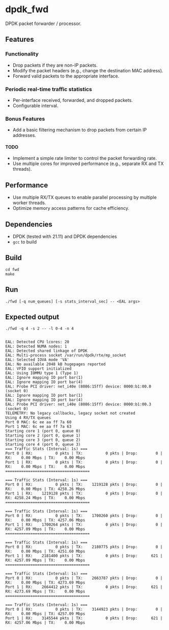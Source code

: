 # dpdk_fwd

DPDK packet forwarder / processor.

## Features

### Functionality
- Drop packets if they are non-IP packets.
- Modify the packet headers (e.g., change the destination MAC address).
- Forward valid packets to the appropriate interface.

### Periodic real-time traffic statistics
- Per-interface received, forwarded, and dropped packets.
- Configurable interval.

### Bonus Features
- Add a basic filtering mechanism to drop packets from certain IP addresses.
#### TODO
- Implement a simple rate limiter to control the packet forwarding rate.
- Use multiple cores for improved performance (e.g., separate RX and TX threads).

## Performance
- Use multiple RX/TX queues to enable parallel processing by multiple worker threads.
- Optimize memory access patterns for cache efficiency.

## Dependencies
- DPDK (tested with 21.11) and DPDK dependencies
- `gcc` to build

## Build
```
cd fwd
make
```

## Run
```
./fwd [-q num_queues] [-s stats_interval_sec] -- <EAL args>
```

## Expected output
```
./fwd -q 4 -s 2 -- -l 0-4 -n 4


EAL: Detected CPU lcores: 20
EAL: Detected NUMA nodes: 1
EAL: Detected shared linkage of DPDK
EAL: Multi-process socket /var/run/dpdk/rte/mp_socket
EAL: Selected IOVA mode 'VA'
EAL: No available 2048 kB hugepages reported
EAL: VFIO support initialized
EAL: Using IOMMU type 1 (Type 1)
EAL: Ignore mapping IO port bar(1)
EAL: Ignore mapping IO port bar(4)
EAL: Probe PCI driver: net_i40e (8086:15ff) device: 0000:b1:00.0 (socket 0)
EAL: Ignore mapping IO port bar(1)
EAL: Ignore mapping IO port bar(4)
EAL: Probe PCI driver: net_i40e (8086:15ff) device: 0000:b1:00.3 (socket 0)
TELEMETRY: No legacy callbacks, legacy socket not created
Using 4 RX/TX queues
Port 0 MAC: 6c ee aa ff 7a 60
Port 1 MAC: 6c ee aa ff 7a 63
Starting core 1 (port 0, queue 0)
Starting core 2 (port 0, queue 1)
Starting core 3 (port 0, queue 2)
Starting core 4 (port 0, queue 3)
=== Traffic Stats (Interval: 1s) ===
Port 0 | RX:          0 pkts | TX:          0 pkts | Drop:        0 | RX:    0.00 Mbps | TX:    0.00 Mbps
Port 1 | RX:          0 pkts | TX:          0 pkts | Drop:        0 | RX:    0.00 Mbps | TX:    0.00 Mbps
=====================================

=== Traffic Stats (Interval: 1s) ===
Port 0 | RX:          0 pkts | TX:    1219128 pkts | Drop:        0 | RX:    0.00 Mbps | TX: 4258.26 Mbps
Port 1 | RX:    1219128 pkts | TX:          0 pkts | Drop:        0 | RX: 4258.24 Mbps | TX:    0.00 Mbps
=====================================

=== Traffic Stats (Interval: 1s) ===
Port 0 | RX:          0 pkts | TX:    1700260 pkts | Drop:        0 | RX:    0.00 Mbps | TX: 4257.06 Mbps
Port 1 | RX:    1700264 pkts | TX:          0 pkts | Drop:        0 | RX: 4257.09 Mbps | TX:    0.00 Mbps
=====================================

=== Traffic Stats (Interval: 1s) ===
Port 0 | RX:          0 pkts | TX:    2180775 pkts | Drop:        0 | RX:    0.00 Mbps | TX: 4251.60 Mbps
Port 1 | RX:    2181400 pkts | TX:          0 pkts | Drop:      621 | RX: 4257.09 Mbps | TX:    0.00 Mbps
=====================================

=== Traffic Stats (Interval: 1s) ===
Port 0 | RX:          0 pkts | TX:    2663787 pkts | Drop:        0 | RX:    0.00 Mbps | TX: 4273.69 Mbps
Port 1 | RX:    2664412 pkts | TX:          0 pkts | Drop:      621 | RX: 4273.69 Mbps | TX:    0.00 Mbps
=====================================

=== Traffic Stats (Interval: 1s) ===
Port 0 | RX:          0 pkts | TX:    3144923 pkts | Drop:        0 | RX:    0.00 Mbps | TX: 4257.09 Mbps
Port 1 | RX:    3145544 pkts | TX:          0 pkts | Drop:      621 | RX: 4257.06 Mbps | TX:    0.00 Mbps
```
